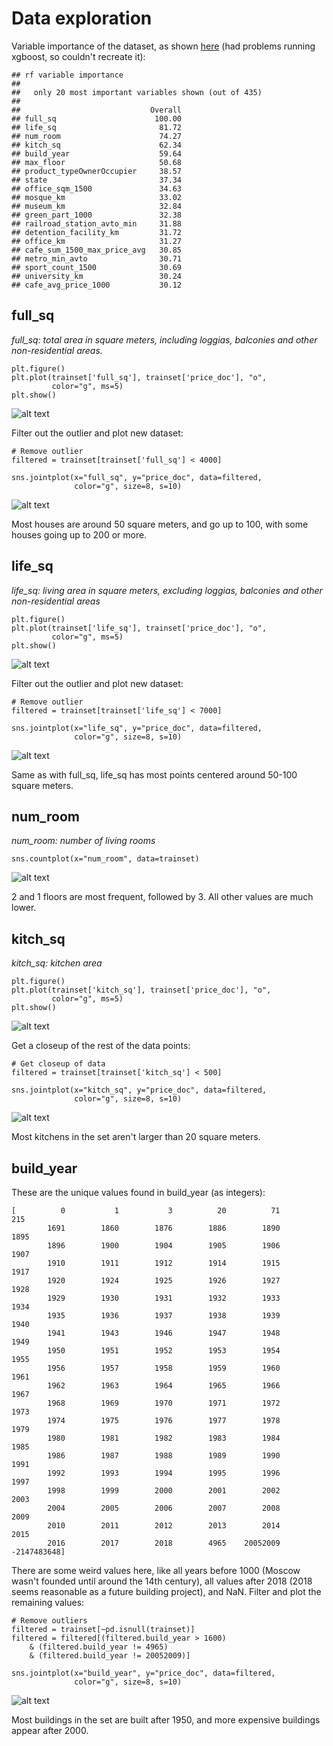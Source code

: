 # Data exploration

Variable importance of the dataset, as shown [here](https://www.kaggle.io/svf/1146201/177cd62d6ec42abfe3d9b2740cbe5632/__results__.html#importance) (had problems running xgboost, so couldn't recreate it):

```
## rf variable importance
## 
##   only 20 most important variables shown (out of 435)
## 
##                             Overall
## full_sq                      100.00
## life_sq                       81.72
## num_room                      74.27
## kitch_sq                      62.34
## build_year                    59.64
## max_floor                     50.68
## product_typeOwnerOccupier     38.57
## state                         37.34
## office_sqm_1500               34.63
## mosque_km                     33.02
## museum_km                     32.84
## green_part_1000               32.38
## railroad_station_avto_min     31.88
## detention_facility_km         31.72
## office_km                     31.27
## cafe_sum_1500_max_price_avg   30.85
## metro_min_avto                30.71
## sport_count_1500              30.69
## university_km                 30.24
## cafe_avg_price_1000           30.12
```

## full_sq

_full_sq: total area in square meters, including loggias, balconies and other non-residential areas._

```
plt.figure()
plt.plot(trainset['full_sq'], trainset['price_doc'], "o",
         color="g", ms=5)
plt.show()
```

![alt text](images/full_sq_all.png "full_sq with outlier")

Filter out the outlier and plot new dataset:

```
# Remove outlier
filtered = trainset[trainset['full_sq'] < 4000]

sns.jointplot(x="full_sq", y="price_doc", data=filtered,
              color="g", size=8, s=10)
```

![alt text](images/full_sq_filtered.png "full_sq without outlier")

Most houses are around 50 square meters, and go up to 100, with some houses going up to 200 or more.

## life_sq

_life_sq: living area in square meters, excluding loggias, balconies and other non-residential areas_

```
plt.figure()
plt.plot(trainset['life_sq'], trainset['price_doc'], "o",
         color="g", ms=5)
plt.show()
```

![alt text](images/life_sq_all.png "life_sq with outlier")

Filter out the outlier and plot new dataset:

```
# Remove outlier
filtered = trainset[trainset['life_sq'] < 7000]

sns.jointplot(x="life_sq", y="price_doc", data=filtered,
              color="g", size=8, s=10)
```

![alt text](images/life_sq_filtered.png "life_sq without outlier")

Same as with full_sq, life_sq has most points centered around 50-100 square meters.

## num_room

_num_room: number of living rooms_

```
sns.countplot(x="num_room", data=trainset)
```

![alt text](images/num_room.png "num_room")

2 and 1 floors are most frequent, followed by 3. All other values are much lower.

## kitch_sq

_kitch_sq: kitchen area_

```
plt.figure()
plt.plot(trainset['kitch_sq'], trainset['price_doc'], "o",
         color="g", ms=5)
plt.show()
```

![alt text](images/kitch_sq_all.png "kitch_sq, full data")

Get a closeup of the rest of the data points:

```
# Get closeup of data
filtered = trainset[trainset['kitch_sq'] < 500]

sns.jointplot(x="kitch_sq", y="price_doc", data=filtered,
              color="g", size=8, s=10)
```

![alt text](images/kitch_sq_filtered.png "kitch_sq without outlier")

Most kitchens in the set aren't larger than 20 square meters.

## build_year

These are the unique values found in build_year (as integers):

```
[          0           1           3          20          71         215
        1691        1860        1876        1886        1890        1895
        1896        1900        1904        1905        1906        1907
        1910        1911        1912        1914        1915        1917
        1920        1924        1925        1926        1927        1928
        1929        1930        1931        1932        1933        1934
        1935        1936        1937        1938        1939        1940
        1941        1943        1946        1947        1948        1949
        1950        1951        1952        1953        1954        1955
        1956        1957        1958        1959        1960        1961
        1962        1963        1964        1965        1966        1967
        1968        1969        1970        1971        1972        1973
        1974        1975        1976        1977        1978        1979
        1980        1981        1982        1983        1984        1985
        1986        1987        1988        1989        1990        1991
        1992        1993        1994        1995        1996        1997
        1998        1999        2000        2001        2002        2003
        2004        2005        2006        2007        2008        2009
        2010        2011        2012        2013        2014        2015
        2016        2017        2018        4965    20052009 -2147483648]
```

There are some weird values here, like all years before 1000 (Moscow wasn't founded until around the 14th century), all values after 2018 (2018 seems reasonable as a future building project), and NaN. Filter and plot the remaining values:

```
# Remove outliers
filtered = trainset[~pd.isnull(trainset)]
filtered = filtered[(filtered.build_year > 1600)
    & (filtered.build_year != 4965)
    & (filtered.build_year != 20052009)]

sns.jointplot(x="build_year", y="price_doc", data=filtered,
              color="g", size=8, s=10)
```

![alt text](images/build_year.png "build_year without outliers")

Most buildings in the set are built after 1950, and more expensive buildings appear after 2000.